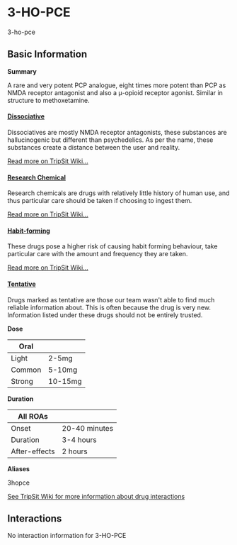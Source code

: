 # 3-HO-PCE

3-ho-pce

## Basic Information

**Summary**

A rare and very potent PCP analogue, eight times more potent than PCP as NMDA receptor antagonist and also a μ-opioid receptor agonist. Similar in structure to methoxetamine.

#### [Dissociative](/category/dissociative)

Dissociatives are mostly NMDA receptor antagonists, these substances are hallucinogenic but different than psychedelics. As per the name, these substances create a distance between the user and reality.

[Read more on TripSit Wiki...](#{category.wiki})

#### [Research Chemical](/category/research-chemical)

Research chemicals are drugs with relatively little history of human use, and thus particular care should be taken if choosing to ingest them.

[Read more on TripSit Wiki...](#{category.wiki})

#### [Habit-forming](/category/habit-forming)

These drugs pose a higher risk of causing habit forming behaviour, take particular care with the amount and frequency they are taken.

[Read more on TripSit Wiki...](#{category.wiki})

#### [Tentative](/category/tentative)

Drugs marked as tentative are those our team wasn't able to find much reliable information about. This is often because the drug is very new. Information listed under these drugs should not be entirely trusted.

**Dose**

| Oral   |         |
| ------ | ------- |
| Light  | 2-5mg   |
| Common | 5-10mg  |
| Strong | 10-15mg |

**Duration**

| All ROAs      |               |
| ------------- | ------------- |
| Onset         | 20-40 minutes |
| Duration      | 3-4 hours     |
| After-effects | 2 hours       |

**Aliases**

3hopce  

[See TripSit Wiki for more information about drug interactions](http://combo.tripsit.me/)

## Interactions

No interaction information for 3-HO-PCE